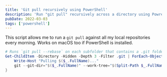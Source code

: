 ```yaml
---
title: 'Git pull recursively using PowerShell'
description: 'Run "git pull" recursively across a directory using PowreShell'
pubDate: 2022-03-03
tags: ['powershell']
---
```


This script allows me to run a `git pull` against all my local repositories every morning. Works on macOS too if PowerShell is installed.

```powershell
# Runs `git pull --rebase` on each subfolder that contains a .git folder.
Get-ChildItem -Directory -Hidden -Depth 3 -Filter .git | ForEach-Object {
    Write-Host "Pulling $($_.FullName)..."
    git --git-dir="$($_.FullName)" --work-tree="$(Split-Path $_.FullName)" pull --rebase
}
```
